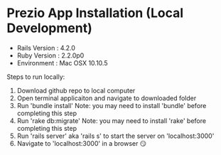 # Prezio App Installation (Local Development)
- Rails Version : 4.2.0
- Ruby Version : 2.2.0p0
- Environment : Mac OSX 10.10.5

Steps to run locally: 

1. Download github repo to local computer 
2. Open terminal applicaiton and navigate to downloaded folder
3. Run 'bundle install' Note: you may need to install 'bundle' before completing this step
4. Run 'rake db:migrate' Note: you may need to install 'rake' before completing this step
5. Run 'rails server' aka 'rails s' to start the server on 'localhost:3000'
6. Navigate to 'localhost:3000' in a browser 😏

